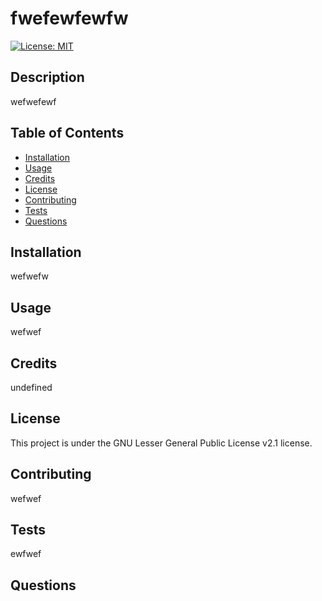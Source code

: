 # fwefewfewfw
[![License: MIT](https://img.shields.io/badge/License-lgpl-2.1-yellow.svg)](https://opensource.org/licenses/lgpl-2.1)

## Description 
wefwefewf

## Table of Contents

* [Installation](#installation)
* [Usage](#usage)
* [Credits](#credits)
* [License](#license)
* [Contributing](#contributing)
* [Tests](#tests)
* [Questions](#questions)

## Installation
wefwefw

## Usage 
wefwef

## Credits
undefined

## License
  This project is under the GNU Lesser General Public License v2.1 license.

## Contributing
wefwef


## Tests
ewfwef

## Questions
